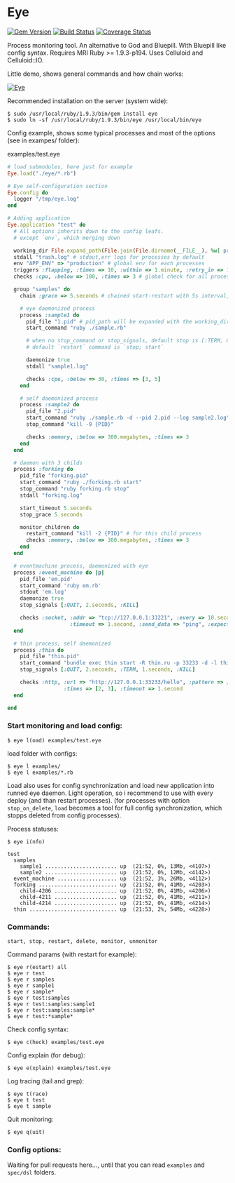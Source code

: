 Eye
===
[![Gem Version](https://badge.fury.io/rb/eye.png)](http://rubygems.org/gems/eye)
[![Build Status](https://secure.travis-ci.org/kostya/eye.png?branch=master)](http://travis-ci.org/kostya/eye)
[![Coverage Status](https://coveralls.io/repos/kostya/eye/badge.png?branch=master)](https://coveralls.io/r/kostya/eye?branch=master)

Process monitoring tool. An alternative to God and Bluepill. With Bluepill like config syntax. Requires MRI Ruby >= 1.9.3-p194. Uses Celluloid and Celluloid::IO.

Little demo, shows general commands and how chain works:

[![Eye](https://raw.github.com/kostya/stuff/master/eye/eye.png)](https://raw.github.com/kostya/stuff/master/eye/eye.gif)

Recommended installation on the server (system wide):

    $ sudo /usr/local/ruby/1.9.3/bin/gem install eye
    $ sudo ln -sf /usr/local/ruby/1.9.3/bin/eye /usr/local/bin/eye


Config example, shows some typical processes and most of the options (see in exampes/ folder):

examples/test.eye
```ruby
# load submodules, here just for example
Eye.load("./eye/*.rb")

# Eye self-configuration section
Eye.config do
  logger "/tmp/eye.log"
end

# Adding application
Eye.application "test" do
  # All options inherits down to the config leafs.
  # except `env`, which merging down

  working_dir File.expand_path(File.join(File.dirname(__FILE__), %w[ processes ]))
  stdall "trash.log" # stdout,err logs for processes by default
  env "APP_ENV" => "production" # global env for each processes
  triggers :flapping, :times => 10, :within => 1.minute, :retry_in => 10.minutes
  checks :cpu, :below => 100, :times => 3 # global check for all processes

  group "samples" do
    chain :grace => 5.seconds # chained start-restart with 5s interval, one by one.

    # eye daemonized process
    process :sample1 do
      pid_file "1.pid" # pid_path will be expanded with the working_dir
      start_command "ruby ./sample.rb"

      # when no stop_command or stop_signals, default stop is [:TERM, 0.5, :KILL]
      # default `restart` command is `stop; start`

      daemonize true
      stdall "sample1.log"

      checks :cpu, :below => 30, :times => [3, 5]
    end

    # self daemonized process
    process :sample2 do
      pid_file "2.pid"
      start_command "ruby ./sample.rb -d --pid 2.pid --log sample2.log"
      stop_command "kill -9 {PID}"

      checks :memory, :below => 300.megabytes, :times => 3
    end
  end

  # daemon with 3 childs
  process :forking do
    pid_file "forking.pid"
    start_command "ruby ./forking.rb start"
    stop_command "ruby forking.rb stop"
    stdall "forking.log"

    start_timeout 5.seconds
    stop_grace 5.seconds

    monitor_children do
      restart_command "kill -2 {PID}" # for this child process
      checks :memory, :below => 300.megabytes, :times => 3
    end
  end

  # eventmachine process, daemonized with eye
  process :event_machine do |p|
    pid_file 'em.pid'
    start_command 'ruby em.rb'
    stdout 'em.log'
    daemonize true
    stop_signals [:QUIT, 2.seconds, :KILL]

    checks :socket, :addr => "tcp://127.0.0.1:33221", :every => 10.seconds, :times => 2,
                    :timeout => 1.second, :send_data => "ping", :expect_data => /pong/
  end

  # thin process, self daemonized
  process :thin do
    pid_file "thin.pid"
    start_command "bundle exec thin start -R thin.ru -p 33233 -d -l thin.log -P thin.pid"
    stop_signals [:QUIT, 2.seconds, :TERM, 1.seconds, :KILL]

    checks :http, :url => "http://127.0.0.1:33233/hello", :pattern => /World/, :every => 5.seconds,
                  :times => [2, 3], :timeout => 1.second
  end

end
```

### Start monitoring and load config:

    $ eye l(oad) examples/test.eye

load folder with configs:

    $ eye l examples/
    $ eye l examples/*.rb

Load also uses for config synchronization and load new application into runned eye daemon. Light operation, so i recommend to use with every deploy (and than restart processes).
(for processes with option `stop_on_delete`, `load` becomes a tool for full config synchronization, which stopps deleted from config processes).


Process statuses:

    $ eye i(nfo)

```
test
  samples
    sample1 ....................... up  (21:52, 0%, 13Mb, <4107>)
    sample2 ....................... up  (21:52, 0%, 12Mb, <4142>)
  event_machine ................... up  (21:52, 3%, 26Mb, <4112>)
  forking ......................... up  (21:52, 0%, 41Mb, <4203>)
    child-4206 .................... up  (21:52, 0%, 41Mb, <4206>)
    child-4211 .................... up  (21:52, 0%, 41Mb, <4211>)
    child-4214 .................... up  (21:52, 0%, 41Mb, <4214>)
  thin ............................ up  (21:53, 2%, 54Mb, <4228>)
```

### Commands:

    start, stop, restart, delete, monitor, unmonitor

Command params (with restart for example):

    $ eye r(estart) all
    $ eye r test
    $ eye r samples
    $ eye r sample1
    $ eye r sample*
    $ eye r test:samples
    $ eye r test:samples:sample1
    $ eye r test:samples:sample*
    $ eye r test:*sample*

Check config syntax:

    $ eye c(heck) examples/test.eye

Config explain (for debug):

    $ eye e(xplain) examples/test.eye

Log tracing (tail and grep):

    $ eye t(race)
    $ eye t test
    $ eye t sample

Quit monitoring:

    $ eye q(uit)

### Config options:

  Waiting for pull requests here..., until that you can read `examples` and `spec/dsl` folders.
